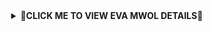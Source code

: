 <div align="center">
<details>
    <summary>🔰<b>CLICK ME TO VIEW EVA MWOL DETAILS🔰</b></summary>
![My card name](https://cardivo.vercel.app/api?name=ASWINKKD&description=Hi,%20Welcome%20To%20My%20Profile%20❤&image=https://avatars.githubusercontent.com/u/78668573?v=4&s=10?v=4&backgroundColor=%23ecf0f1&instagram=_aswin_2004&github=ASWINMATRIX&twitter=&pattern=leaf&colorPattern=%23eaeaea)


  
## ![Typing SVG](https://readme-typing-svg.herokuapp.com?font=Road+Range&color=FF50000&lines=Welcome+to+Evamwol+WA+Bot+repo;Created+by+ASWIN;This+is+the+Best++Bgm+bot;With+more+feature)
<div align="center">


 </a>
</p>
<div align="center">
  <p align="center">
<img src=https://telegra.ph/file/84332f509268f67a7b1a6.jpg width="300" height="300"/>
</p>
  <p align="center">
<a href="https://github.com/ASWINMATRIX"><img title="Author" src="https://img.shields.io/badge/Author-ASWIN-ASWINMATRIX/Eva_v2?color=red&style=for-the-badge&logo=whatsapp"></a>
<img border-radius: 15px src="https://user-images.githubusercontent.com/85656190/131212961-34264340-1554-41c1-9c55-ccab2ee89238.gif" width="500" height="500"/>
 </p>
</div>
<p align="center">
Project created by <a href="https://github.com/ASWINMATRIX">Eva_v2</a> to make it public
    <br>
       | © |
        Reserved |
    <br> 
</p>

## Setup
<div align="center"> 


## Click Youtube logo to Watch full video and findout password in this video 👇

 [![ANY DOUBT REFER IT](https://www.linkpicture.com/q/YouTube-Logo-700x394.png)](https://youtu.be/fd0KPblop-k)


  ### Simple Method
  
[![Deploy](https://www.herokucdn.com/deploy/button.svg)](https://heroku.com/deploy?template=https://github.com/ASWINMATRIX/Eva_v2) 
  
[![Run on Repl.it](https://repl.it/badge/github/quiec/whatsAlfa)](https://replit.com/@Amalser/Amalser)
  
### The Hard Method
```js
GET QR
$ apt install git
$ apt install nodejs --fix-missing
$ git clone https://github.com/ASWINMATRIX/Eva_v2
$ cd Eva_v2
$ npm install @adiwajshing/baileys
$ npm install chalk
$ node julie.js
```
      
```js
SETUP
$ git clone https://github.com/ASWINMATRIX/Eva_v2
$ cd Eva_v2
$ npm i
$ node julie.js
```

----

  <p align="center">
  <a href="httsp://github.com/ASWINMATRIX/Eva_v2">
    
<a href="https://github.com/ASWINMATRIX/followers">
<img src="https://img.shields.io/github/repo-size/ASWINMATRIX/Eva_v2?color=green&label=Repo%20total%20size&style=plastic">
<p align="center">
<a href="https://github.com/ASWINMATRIX/followers"
<img title="Followers" src="https://img.shields.io/github/followers/ASWINMATRIX?color=blue&style=flat-square"></a>
<a href="https://github.com/ASWINMATRIX/Eva_v2/stargazers/"><img title="Stars" src="https://img.shields.io/github/stars/ASWINMATRIX/Eva_v2?color=blue&style=flat-square"></a>
<a href="https://github.com/ASWINMATRIX/Eva_v2/network/members"><img title="Forks" src="https://img.shields.io/github/forks/ASWINMATRIX/Eva_v2?color=blue&style=flat-square"></a>
<a href="https://github.com/ASWINMATRIX/Eva_v2/watchers"><img title="Watching" src="https://img.shields.io/github/watchers/ASWINMATRIX/Eva_v2?label=Watchers&color=blue&style=flat-square"></a>
</p>

## 📢 Guide
Click WA logo to Join Support Group 👇
    <br>
<br>
  [![join](https://github.com/Alien-alfa/PublicBot/blob/main/wlogo.svg.png)](https://chat.whatsapp.com/CbRlEux876XFsWQfIlOKty)
  <div align="center">
       
  [![Readme Card](https://github-readme-stats.vercel.app/api/pin/?username=ASWINMATRIX&repo=Eva_v2&theme=nightowl)](https://github.com/ASWINMATRIX/Eva_v2)
  </div>
    
### ⚠ Warning ⚠

```
By using kick, add, promote, demote Commands, Your WhatsApp account may be banned.
Eva_v2 or we are not responsible for your account, 
This bot is intended for the purpose of having fun with some fun commands 
and group management with some helpfull commands.

If  you ended up spamming groups, getting reported left and right, 
and you ended up in being fight with WhatsApp
and at the end WhatsApp Team deleted your account. DON'T BLAME US.

No personal support will be provided / We won't spoon feed you. 
If you need help
you can contact 👇🏻👇🏻 
```
**[![Amalser](https://www.linkpicture.com/q/WHTSPP-LOGO.png)](http://wa.me/919895828468?text=Can%20you%20help%20bro)**

## Developers
  <div align="center">
    
  [![Farhan-Dqz](https://github.com/farhan-dqz.png?size=100)](https://github.com/farhan-dqz) | [![AMALSER](https://github.com/ASWINMATRIX.png?size=100)](https://github.com/ASWINMATRIX) |  [![TOXIC4L!3N](https://github.com/Alien-alfa.png?size=100)](https://github.com/AI-VIKI) | [![afnanplk](https://github.com/afnanplk.png?size=100)](https://github.com/afnanplk) 
----|----|----|----
[farhan-dqz](https://github.com/farhan-dqz) | [ASWIN](https://github.com/ASWINMATRIX) | [TOXIC4L!3N](https://github.com/AI-VIKI) | [afnanplk](https://github.com/afnanplk) 
Developer, Base, Bug Fixes, Modules| Re-Developer, Bug Fixes, Modules, Commits |  Modifiying  as   public | Bug Fixes, Modules 
  </div>
    


## License
This project is protected by `GNU General Public Licence v3.0` license.

### Disclaimer
`WhatsApp` name, its variations and the logo are registered trademarks of Facebook. We have nothing to do with the registered trademark

